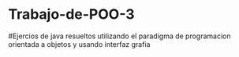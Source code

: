 # Trabajo-de-POO-3
#Ejercios de java resueltos utilizando el paradigma de programacion orientada a objetos y usando interfaz grafia
